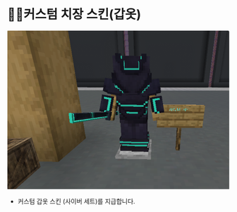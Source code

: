 # 🧜‍♂️커스텀 치장 스킨(갑옷)

![커스텀 갑옷 스킨(사이버 세트)](<../../../.gitbook/assets/image (8) (1).png>)

* 커스텀 갑옷 스킨 (사이버 세트)를 지급합니다.&#x20;
